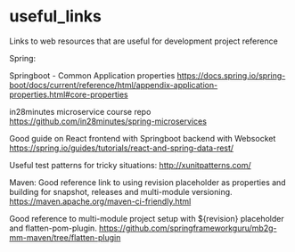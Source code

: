 # useful_links
Links to web resources that are useful for development project reference
 
 Spring:
 
 Springboot - Common Application properties
 https://docs.spring.io/spring-boot/docs/current/reference/html/appendix-application-properties.html#core-properties

in28minutes microservice course repo
https://github.com/in28minutes/spring-microservices

Good guide on React frontend with Springboot backend with Websocket
https://spring.io/guides/tutorials/react-and-spring-data-rest/

Useful test patterns for tricky situations:
http://xunitpatterns.com/

Maven:
Good reference link to using revision placeholder as properties and building for snapshot, releases and multi-module versioning.
https://maven.apache.org/maven-ci-friendly.html

Good reference to multi-module project setup with ${revision} placeholder and flatten-pom-plugin.
https://github.com/springframeworkguru/mb2g-mm-maven/tree/flatten-plugin
